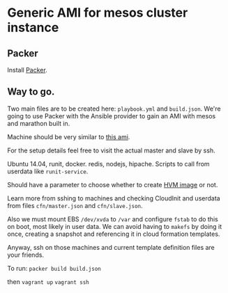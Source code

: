 # Generic AMI for mesos cluster instance

## Packer

Install [Packer](http://www.packer.io/docs/installation.html).

## Way to go.

Two main files are to be created here: `playbook.yml` and `build.json`.
We're going to use Packer with the Ansible provider to gain an AMI with
mesos and marathon built in.

Machine should be very similar to [this ami](http://thecloudmarket.com/image/ami-a8ca06c0--thefactory-mesos-2014-07-16t20-15-36z).

For the setup details feel free to visit the actual master and slave
by ssh.

Ubuntu 14.04, runit, docker. redis, nodejs, hipache.
Scripts to call from userdata like `runit-service`.

Should have a parameter to choose whether to create [HVM image](https://console.aws.amazon.com/ec2/v2/home?region=ap-northeast-1#LaunchInstanceWizard:ami=ami-ffd79dfe) or not.

Learn more from sshing to machines and checking CloudInit and userdata
from files `cfn/master.json` and `cfn/slave.json`.

Also we must mount EBS `/dev/xvda` to `/var` and configure `fstab` to
do this on boot, most likely in user data. We can avoid having to
`makefs` by doing it once, creating a snapshot and referencing it in
cloud formation templates.

Anyway, ssh on those machines and current template definition files
are your friends.

To run:
`packer build build.json`

then
`vagrant up`
`vagrant ssh`


